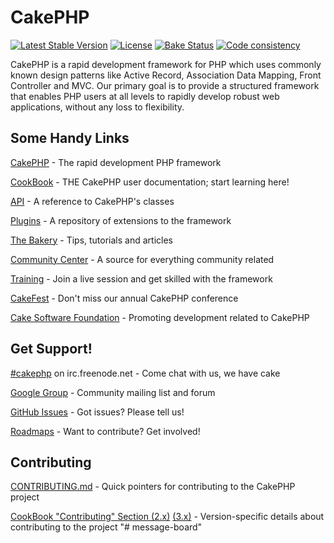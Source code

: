 # CakePHP

[![Latest Stable Version](https://poser.pugx.org/cakephp/cakephp/v/stable.svg)](https://packagist.org/packages/cakephp/cakephp)
[![License](https://poser.pugx.org/cakephp/cakephp/license.svg)](https://packagist.org/packages/cakephp/cakephp)
[![Bake Status](https://secure.travis-ci.org/cakephp/cakephp.png?branch=master)](https://travis-ci.org/cakephp/cakephp)
[![Code consistency](https://squizlabs.github.io/PHP_CodeSniffer/analysis/cakephp/cakephp/grade.svg)](https://squizlabs.github.io/PHP_CodeSniffer/analysis/cakephp/cakephp/)

CakePHP is a rapid development framework for PHP which uses commonly known design patterns like Active Record, Association Data Mapping, Front Controller and MVC.
Our primary goal is to provide a structured framework that enables PHP users at all levels to rapidly develop robust web applications, without any loss to flexibility.


## Some Handy Links

[CakePHP](https://cakephp.org) - The rapid development PHP framework

[CookBook](https://book.cakephp.org) - THE CakePHP user documentation; start learning here!

[API](https://api.cakephp.org) - A reference to CakePHP's classes

[Plugins](https://plugins.cakephp.org) - A repository of extensions to the framework

[The Bakery](https://bakery.cakephp.org) - Tips, tutorials and articles

[Community Center](https://community.cakephp.org) - A source for everything community related

[Training](https://training.cakephp.org) - Join a live session and get skilled with the framework

[CakeFest](https://cakefest.org) - Don't miss our annual CakePHP conference

[Cake Software Foundation](https://cakefoundation.org) - Promoting development related to CakePHP


## Get Support!

[#cakephp](https://webchat.freenode.net/?channels=#cakephp) on irc.freenode.net - Come chat with us, we have cake

[Google Group](https://groups.google.com/group/cake-php) - Community mailing list and forum

[GitHub Issues](https://github.com/cakephp/cakephp/issues) - Got issues? Please tell us!

[Roadmaps](https://github.com/cakephp/cakephp/wiki#roadmaps) - Want to contribute? Get involved!


## Contributing

[CONTRIBUTING.md](CONTRIBUTING.md) - Quick pointers for contributing to the CakePHP project

[CookBook "Contributing" Section (2.x)](https://book.cakephp.org/2.0/en/contributing.html) [(3.x)](https://book.cakephp.org/3.0/en/contributing.html) - Version-specific details about contributing to the project
"# message-board" 
